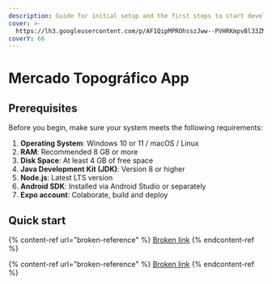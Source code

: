 ```yaml
---
description: Guide for initial setup and the first steps to start developing the app
cover: >-
  https://lh3.googleusercontent.com/p/AF1QipMPROhsszJww--PVHRKmpvBl33ZMgNGF6T_IvW4
coverY: 66
---
```


# Mercado Topográfico App

## Prerequisites

Before you begin, make sure your system meets the following requirements:

1. **Operating System**: Windows 10 or 11 / macOS / Linux
2. **RAM**: Recommended 8 GB or more
3. **Disk Space**: At least 4 GB of free space
4. **Java Development Kit (JDK)**: Version 8 or higher
5. **Node.js**: Latest LTS version
6. **Android SDK**: Installed via Android Studio or separately
7. **Expo account**: Colaborate, build and deploy

## Quick start

{% content-ref url="broken-reference" %}
[Broken link](broken-reference)
{% endcontent-ref %}

{% content-ref url="broken-reference" %}
[Broken link](broken-reference)
{% endcontent-ref %}

